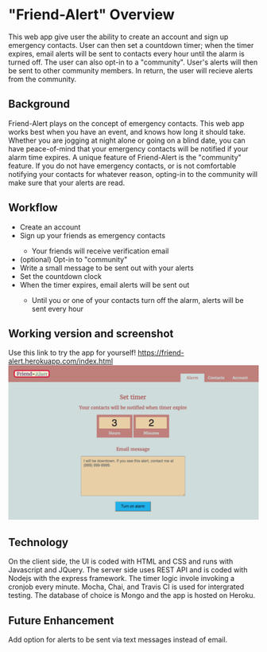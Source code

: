 # "Friend-Alert" Overview
This web app give user the ability to create an account and sign up emergency contacts. User can then set a countdown timer; when the timer expires, email alerts will be sent to contacts every hour until the alarm is turned off. The user can also opt-in to a "community". User's alerts will then be sent to other community members. In return, the user will recieve alerts from the community.

## Background
Friend-Alert plays on the concept of emergency contacts. This web app works best when you have an event, and knows how long it should take. Whether you are jogging at night alone or going on a blind date, you can have peace-of-mind that your emergency contacts will be notified if your alarm time expires. A unique feature of Friend-Alert is the "community" feature. If you do not have emergency contacts, or is not comfortable notifying your contacts for whatever reason, opting-in to the community will make sure that your alerts are read.

## Workflow
<ul>
    <li>Create an account</li>
    <li>Sign up your friends as emergency contacts</li>
    <ul>
        <li>Your friends will receive verification email</li>
    </ul>
    <li>(optional) Opt-in to "community"</li>
    <li>Write a small message to be sent out with your alerts</li>
    <li>Set the countdown clock</li>
    <li>When the timer expires, email alerts will be sent out</li>
    <ul>
        <li>Until you or one of your contacts turn off the alarm, alerts will be sent every hour</li>
    </ul>
</ul>

## Working version and screenshot
Use this link to try the app for yourself! https://friend-alert.herokuapp.com/index.html
![alt tag](https://github.com/anhhtle/Friend-Alert/blob/master/public/images/main.png)

## Technology
On the client side, the UI is coded with HTML and CSS and runs with Javascript and JQuery. The server side uses REST API and is coded with Nodejs with the express framework. The timer logic invole invoking a cronjob every minute. Mocha, Chai, and Travis CI is used for intergrated testing. The database of choice is Mongo and the app is hosted on Heroku.

## Future Enhancement
Add option for alerts to be sent via text messages instead of email.